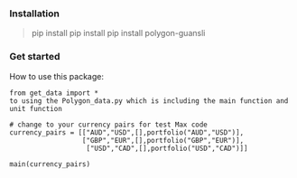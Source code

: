 ### Installation

> pip install pip install pip install polygon-guansli

### Get started
How to use this package:

```
from get_data import *
to using the Polygon_data.py which is including the main function and unit function

# change to your currency pairs for test Max code
currency_pairs = [["AUD","USD",[],portfolio("AUD","USD")],
                  ["GBP","EUR",[],portfolio("GBP","EUR")],
                   ["USD","CAD",[],portfolio("USD","CAD")]]

main(currency_pairs)
```